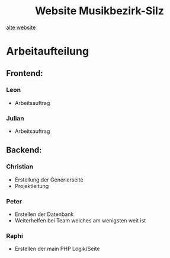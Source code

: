 <div align="center">
  <h1>Website Musikbezirk-Silz</h1>
</div>

[alte website](https://musikbezirk-silz.at)

# Arbeitaufteilung

## Frontend:

### Leon

- Arbeitsauftrag

### Julian

- Arbeitsauftrag

## Backend:

### Christian

- Erstellung der Generierseite
- Projektleitung

### Peter

- Erstellen der Datenbank
- Weiterhelfen bei Team welches am wenigsten weit ist

### Raphi

- Erstellen der main PHP Logik/Seite
